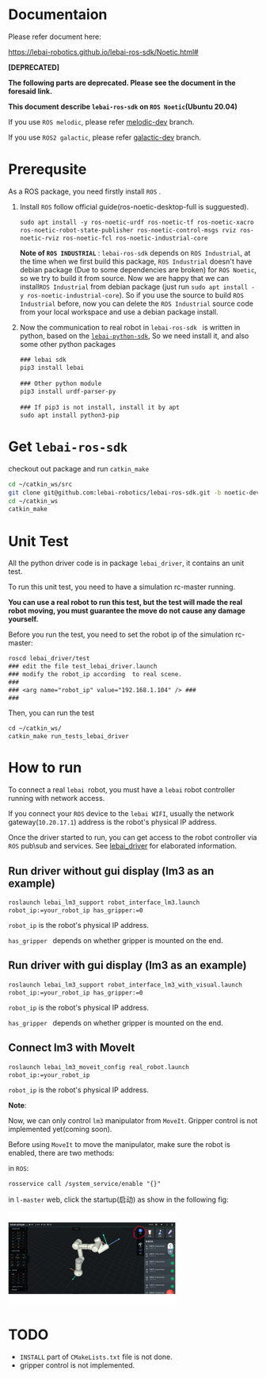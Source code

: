 # Documentaion

Please refer document here:

https://lebai-robotics.github.io/lebai-ros-sdk/Noetic.html#



**[DEPRECATED]**

**The following parts are deprecated. Please see the document in the foresaid link.** 





**This document describe `lebai-ros-sdk` on `ROS Noetic`(Ubuntu 20.04)**

If you use `ROS melodic`, please refer [melodic-dev](https://github.com/lebai-robotics/lebai-ros-sdk/tree/melodic-dev) branch.

If you use `ROS2 galactic`, please refer [galactic-dev](https://github.com/lebai-robotics/lebai-ros-sdk/tree/galactic-dev) branch.

# Prerequsite

As a ROS package, you need firstly install `ROS` .

1. Install `ROS` follow official guide(ros-noetic-desktop-full is sugguested).
   ```
   sudo apt install -y ros-noetic-urdf ros-noetic-tf ros-noetic-xacro ros-noetic-robot-state-publisher ros-noetic-control-msgs rviz ros-noetic-rviz ros-noetic-fcl ros-noetic-industrial-core
   ```

   **Note of `ROS INDUSTRIAL`** : `lebai-ros-sdk` depends on `ROS Industrial`, at the time when we first build this package, `ROS Industrial` doesn't have debian package (Due to some dependencies are broken) for `ROS Noetic`, so we try to build it from source. Now we are happy that we can install`ROS Industrial` from debian package (just run `sudo apt install -y ros-noetic-industrial-core`). So if you use the source to build `ROS Industrial` before, now you can delete the `ROS Industrial` source code from your local workspace and use a debian package install.
   
2. Now the communication to real robot in `lebai-ros-sdk `  is written in python, based on the [`lebai-python-sdk`](https://github.com/lebai-robotics/lebai-python-sdk), So we need install it, and also some other python packages

   ```
   ### lebai sdk
   pip3 install lebai
   
   ### Other python module
   pip3 install urdf-parser-py
   
   ### If pip3 is not install, install it by apt
   sudo apt install python3-pip
   ```

   


# Get `lebai-ros-sdk`

checkout out package and run `catkin_make`

```bash
cd ~/catkin_ws/src
git clone git@github.com:lebai-robotics/lebai-ros-sdk.git -b noetic-dev
cd ~/catkin_ws
catkin_make
```

# Unit Test

All the python driver code is in package `lebai_driver`, it contains an unit test.

To run this unit test, you need to have a simulation rc-master running.

**You can use a real robot to run this test, but the test will made the real robot moving, you must guarantee the move do not cause any damage yourself.**

Before you run the test, you need to set the robot ip of the simulation rc-master:

```
roscd lebai_driver/test
### edit the file test_lebai_driver.launch
### modify the robot_ip according  to real scene.
###
### <arg name="robot_ip" value="192.168.1.104" /> ###
###
```

Then, you can run the test

```
cd ~/catkin_ws/
catkin_make run_tests_lebai_driver
```

# How to run

To connect a real `lebai `robot, you must have a `lebai` robot controller running with network access.

If you connect your `ROS` device to the `lebai WIFI`, usually the network gateway(`10.20.17.1`) address is the robot's physical IP address.

Once the driver started to run, you can get access to the robot controller via `ROS` pub\sub and services. See [lebai_driver](lebai_driver/README.md) for elaborated information.

## Run driver without gui display (lm3 as an example)

```
roslaunch lebai_lm3_support robot_interface_lm3.launch robot_ip:=your_robot_ip has_gripper:=0
```

`robot_ip` is the robot's physical IP address.

`has_gripper ` depends on whether gripper is mounted on the end.

## Run driver with gui display (lm3 as an example)

```
roslaunch lebai_lm3_support robot_interface_lm3_with_visual.launch robot_ip:=your_robot_ip has_gripper:=0
```

`robot_ip` is the robot's physical IP address.

`has_gripper ` depends on whether gripper is mounted on the end.



## Connect lm3 with MoveIt

```
roslaunch lebai_lm3_moveit_config real_robot.launch robot_ip:=your_robot_ip
```

`robot_ip` is the robot's physical IP address.

**Note**: 

Now, we can only control `lm3` manipulator from `MoveIt`. Gripper control is not implemented yet(coming soon).

Before using `MoveIt` to move the manipulator, make sure the robot is enabled, there are two methods:

in `ROS`:

```
rosservice call /system_service/enable "{}"
```

in `l-master` web, click the startup(启动) as show in  the following fig:

<img src="lebai_doc/enable_robot_on_website.png" alt="enable_robot_on_website" style="zoom: 33%;" />

# TODO

- `INSTALL` part of `CMakeLists.txt` file is not done.
- gripper control is not implemented.



